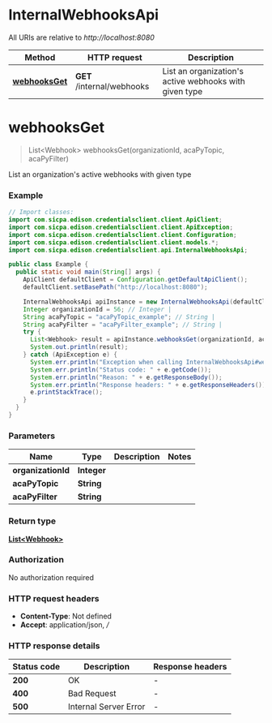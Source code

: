 # InternalWebhooksApi

All URIs are relative to *http://localhost:8080*

Method | HTTP request | Description
------------- | ------------- | -------------
[**webhooksGet**](InternalWebhooksApi.md#webhooksGet) | **GET** /internal/webhooks | List an organization&#39;s active webhooks with given type 


<a name="webhooksGet"></a>
# **webhooksGet**
> List&lt;Webhook&gt; webhooksGet(organizationId, acaPyTopic, acaPyFilter)

List an organization&#39;s active webhooks with given type 

### Example
```java
// Import classes:
import com.sicpa.edison.credentialsclient.client.ApiClient;
import com.sicpa.edison.credentialsclient.client.ApiException;
import com.sicpa.edison.credentialsclient.client.Configuration;
import com.sicpa.edison.credentialsclient.client.models.*;
import com.sicpa.edison.credentialsclient.api.InternalWebhooksApi;

public class Example {
  public static void main(String[] args) {
    ApiClient defaultClient = Configuration.getDefaultApiClient();
    defaultClient.setBasePath("http://localhost:8080");

    InternalWebhooksApi apiInstance = new InternalWebhooksApi(defaultClient);
    Integer organizationId = 56; // Integer | 
    String acaPyTopic = "acaPyTopic_example"; // String | 
    String acaPyFilter = "acaPyFilter_example"; // String | 
    try {
      List<Webhook> result = apiInstance.webhooksGet(organizationId, acaPyTopic, acaPyFilter);
      System.out.println(result);
    } catch (ApiException e) {
      System.err.println("Exception when calling InternalWebhooksApi#webhooksGet");
      System.err.println("Status code: " + e.getCode());
      System.err.println("Reason: " + e.getResponseBody());
      System.err.println("Response headers: " + e.getResponseHeaders());
      e.printStackTrace();
    }
  }
}
```

### Parameters

Name | Type | Description  | Notes
------------- | ------------- | ------------- | -------------
 **organizationId** | **Integer**|  |
 **acaPyTopic** | **String**|  |
 **acaPyFilter** | **String**|  |

### Return type

[**List&lt;Webhook&gt;**](Webhook.md)

### Authorization

No authorization required

### HTTP request headers

 - **Content-Type**: Not defined
 - **Accept**: application/json, */*

### HTTP response details
| Status code | Description | Response headers |
|-------------|-------------|------------------|
**200** | OK |  -  |
**400** | Bad Request |  -  |
**500** | Internal Server Error |  -  |

